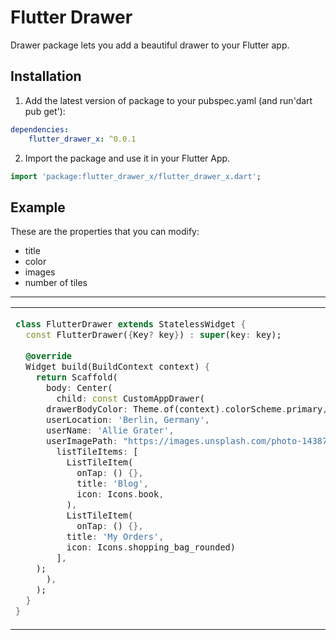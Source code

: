 # Flutter Drawer

Drawer package lets you add a beautiful drawer to your Flutter app.

## Installation

1. Add the latest version of package to your pubspec.yaml (and run'dart pub get'):
```yaml
dependencies:
    flutter_drawer_x: ^0.0.1
```

2. Import the package and use it in your Flutter App.
```dart
import 'package:flutter_drawer_x/flutter_drawer_x.dart';
```

## Example 
These are the properties that you can modify:

 - title
 - color
 - images
 - number of tiles

 <hr>
 <table>
 <tr>
 <td>

```dart
class FlutterDrawer extends StatelessWidget {  
  const FlutterDrawer({Key? key}) : super(key: key);  
  
  @override  
  Widget build(BuildContext context) {  
    return Scaffold(  
      body: Center(  
        child: const CustomAppDrawer(
      drawerBodyColor: Theme.of(context).colorScheme.primary,
      userLocation: 'Berlin, Germany',
      userName: 'Allie Grater',
      userImagePath: "https://images.unsplash.com/photo-1438761681033-6461ffad8d80?ixlib=rb-4.0.3&ixid=MnwxMjA3fDB8MHxwaG90by1wYWdlfHx8fGVufDB8fHx8&auto=format&fit=crop&w=870&q=80",
        listTileItems: [
          ListTileItem(
            onTap: () {},
            title: 'Blog',
            icon: Icons.book,
          ),
          ListTileItem(
            onTap: () {},
          title: 'My Orders',
          icon: Icons.shopping_bag_rounded)
        ],
    ); 
      ),  
    );  
  }  
}
```

</td>
<td>
<img  src="https://www.google.com/search?q=github+img+source&rlz=1C1KNTJ_enPK1026PK1026&source=lnms&tbm=isch&sa=X&ved=2ahUKEwiX8-zlt9r6AhWbgf0HHaGsDYYQ_AUoAXoECAEQAw&biw=767&bih=744&dpr=1.25#imgrc=2Kf3Pydv1Sbc0M" alt="">
</td>
</tr>
</table>
